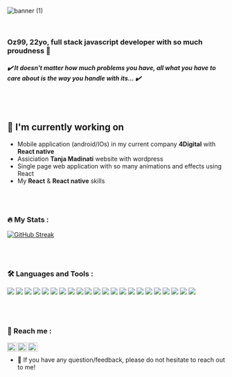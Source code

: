 ![banner (1)](https://user-images.githubusercontent.com/71842820/175347571-57b1e030-4ce6-4b42-b29d-b8c18a5584c9.png)


</br>

### Oz99, 22yo, full stack javascript developer with so much proudness 🤙
##### ✔️ It doesn't matter how much problems you have, all what you have to care about is the way you handle with its...  ✔️

</br>
</br>



## 🔭 I'm currently working on

- Mobile application (android/IOs) in my current company **4Digital** with **React native**
- Assiciation **Tanja Madinati** website with wordpress
- Single page web application with so many animations and effects using React 
- My **React** & **React native** skills

</br>
</br>

### :fire: My Stats :

[![GitHub Streak](https://github-readme-streak-stats.herokuapp.com?user=omarZaoujal99&theme=cobalt&hide_border=true&date_format=M%20j%5B%2C%20Y%5D&background=010AFF00&stroke=FF1045&border=FF1045&ring=FF1045&fire=7B162B&currStreakNum=FF1045&sideNums=FBD385&currStreakLabel=FBD385&sideLabels=FBD385&dates=7B162B)](https://git.io/streak-stats)

<!---[![Top Langs](https://github-readme-stats.vercel.app/api/top-langs/?username=omarZaoujal99&layout=compact)](https://github.com/omarZaoujal99/github-readme-stats)--->

</br>
</br>

### :hammer_and_wrench: Languages and Tools :
![](https://img.shields.io/badge/Code-html5-informational?style=flat&logo=html5&color=f0410f)
![](https://img.shields.io/badge/Code-css3-informational?style=flat&logo=css3&color=1187ff)
![](https://img.shields.io/badge/Code-javascript-informational?style=flat&logo=javascript&color=ffff00)
![](https://img.shields.io/badge/Code-typescript-informational?style=flat&logo=typescript&color=0072e4)
![](https://img.shields.io/badge/Code-jquery-informational?style=flat&logo=jquery&color=0072e4)
![](https://img.shields.io/badge/Code-react-informational?style=flat&logo=react&color=5dceed)
![](https://img.shields.io/badge/Code-react%20native-informational?style=flat&logo=react&color=5dceed)
![](https://img.shields.io/badge/Code-nodejs-informational?style=flat&logo=node.js&color=036e02)
![](https://img.shields.io/badge/Code-express-informational?style=flat&logo=express&color=b2b2b2)
![](https://img.shields.io/badge/Code-Redux-informational?style=flat&logo=Redux&color=7348b6)
![](https://img.shields.io/badge/Code-graphql-informational?style=flat&logo=graphql&color=f500ff)
![](https://img.shields.io/badge/DB-mongodb-informational?style=flat&logo=mongodb&color=4ba447)
![](https://img.shields.io/badge/DB-postgresql-informational?style=flat&logo=postgresql&color=31648c)
![](https://img.shields.io/badge/DB-MySQL-informational?style=flat&logo=MySQL&color=01718b)
![](https://img.shields.io/badge/CLI-Git-informational?style=flat&logo=Git&color=e84d32)
![](https://img.shields.io/badge/UI-sass-informational?style=flat&logo=sass&color=c66593)
![](https://img.shields.io/badge/UI-Material%20UI-informational?style=flat&logo=Mui&color=017bf7)
![](https://img.shields.io/badge/UI-bootstrap-informational?style=flat&logo=bootstrap&color=7348b6)
![](https://img.shields.io/badge/Tool-swagger-informational?style=flat&logo=swagger&color=80e329)
![](https://img.shields.io/badge/UI-figma-informational?style=flat&logo=figma&color=ea4b1d)
![](https://img.shields.io/badge/Organization-jira-informational?style=flat&logo=jira&color=2480f7)
![](https://img.shields.io/badge/Design-canva-informational?style=flat&logo=canva&color=52c9d4)

</br>
</br>

### 🤝 Reach me :
<a href="https://www.linkedin.com/in/omar-zaoujal-801b141bb/" target="_blank"><img align="left" src="https://raw.githubusercontent.com/yushi1007/yushi1007/main/images/linkedin.svg" alt="Omar Zaoujal | LinkedIn" width="21px"/></a>
<a href="https://www.instagram.com/oz99__/" target="_blank"><img align="left" src="https://raw.githubusercontent.com/yushi1007/yushi1007/main/images/instagram.svg" alt="Omar Zaoujal | Instagram" width="21px"/></a>
<a href="wa.link/ca7lxd" target="_blank"><img align="left" src="https://user-images.githubusercontent.com/71842820/175346149-32a4c7bf-6100-4908-9a8d-2a63e0ffacff.png" alt="Omar Zaoujal | whatsapp" width="21px"/></a>

</br>

- 💬 If you have any question/feedback, please do not hesitate to reach out to me!
